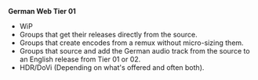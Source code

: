 <!-- markdownlint-disable MD041-->
**German Web Tier 01**<br>

- WiP
- Groups that get their releases directly from the source.
- Groups that create encodes from a remux without micro-sizing them.
- Groups that source and add the German audio track from the source to an English release from Tier 01 or 02.
- HDR/DoVi (Depending on what's offered and often both).
<!-- markdownlint-enable MD041-->
